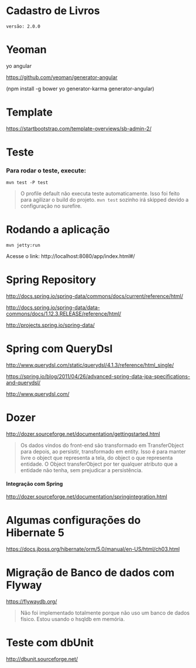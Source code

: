 # Cadastro de Livros

`versão: 2.0.0`

# Yeoman

yo angular

https://github.com/yeoman/generator-angular

(npm install -g  bower yo generator-karma generator-angular)

# Template

https://startbootstrap.com/template-overviews/sb-admin-2/

# Teste

### Para rodar o teste, execute:
`mvn test -P test`
> O profile default não executa teste automaticamente. Isso foi feito para agilizar o build do projeto. `mvn test` sozinho irá skipped devido a configuração no surefire.

# Rodando a aplicação

`mvn jetty:run`

Acesse o link: http://localhost:8080/app/index.html#/

# Spring Repository

http://docs.spring.io/spring-data/commons/docs/current/reference/html/

http://docs.spring.io/spring-data/data-commons/docs/1.12.3.RELEASE/reference/html/

http://projects.spring.io/spring-data/

# Spring com QueryDsl

http://www.querydsl.com/static/querydsl/4.1.3/reference/html_single/

https://spring.io/blog/2011/04/26/advanced-spring-data-jpa-specifications-and-querydsl/

http://www.querydsl.com/

# Dozer

http://dozer.sourceforge.net/documentation/gettingstarted.html

> Os dados vindos do front-end são transformado em TransferObject para depois, ao persistir, transformado em entity.
> Isso é para manter livre o object que representa a tela, do object o que representa entidade. O Object transferObject por ter qualquer atributo que a entidade não tenha, sem prejudicar a persistência.

#### Integração com Spring

http://dozer.sourceforge.net/documentation/springintegration.html

# Algumas configurações do Hibernate 5

https://docs.jboss.org/hibernate/orm/5.0/manual/en-US/html/ch03.html

# Migração de Banco de dados com Flyway

https://flywaydb.org/

> Não foi implementado totalmente porque não uso um banco de dados físico. Estou usando o hsqldb em memória.

# Teste com dbUnit

http://dbunit.sourceforge.net/


